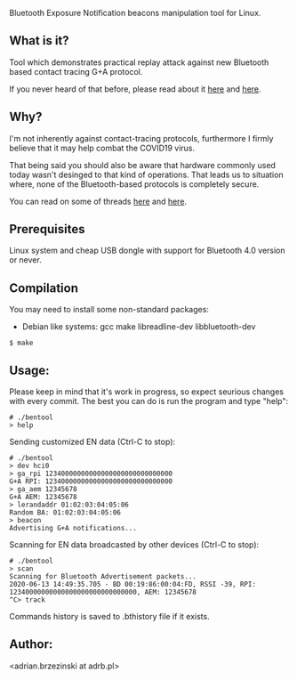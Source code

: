 
Bluetooth Exposure Notification beacons manipulation tool for Linux.

## What is it?

Tool which demonstrates practical replay attack against new Bluetooth based
contact tracing G+A protocol.

If you never heard of that before, please read about it [here](https://github.com/DP-3T/documents/blob/master/DP3T%20-%20Simplified%20Three%20Page%20Brief.pdf) and [here](https://www.apple.com/covid19/contacttracing/).

## Why?

I'm not inherently against contact-tracing protocols, furthermore I firmly
believe that it may help combat the COVID19 virus.

That being said you should also be aware that hardware commonly used today
wasn't desinged to that kind of operations. That leads us to situation where,
none of the Bluetooth-based protocols is completely secure.

You can read on some of threads [here](https://www.eff.org/deeplinks/2020/04/apple-and-googles-covid-19-exposure-notification-api-questions-and-answers) and [here](https://eprint.iacr.org/2020/399.pdf).

## Prerequisites

Linux system and cheap USB dongle with support for Bluetooth 4.0 version
or never.

## Compilation

You may need to install some non-standard packages:

  - Debian like systems: gcc make libreadline-dev libbluetooth-dev

```
$ make
```

## Usage:

Please keep in mind that it's work in progress, so expect seurious changes
with every commit. The best you can do is run the program and type "help":

```
# ./bentool
> help
```

Sending customized EN data (Ctrl-C to stop):

```
# ./bentool
> dev hci0
> ga_rpi 12340000000000000000000000000000
G+A RPI: 12340000000000000000000000000000
> ga_aem 12345678
G+A AEM: 12345678
> lerandaddr 01:02:03:04:05:06
Random BA: 01:02:03:04:05:06
> beacon
Advertising G+A notifications...
```

Scanning for EN data broadcasted by other devices (Ctrl-C to stop):

```
# ./bentool
> scan
Scanning for Bluetooth Advertisement packets...
2020-06-13 14:49:35.705 - BD 00:19:86:00:04:FD, RSSI -39, RPI: 12340000000000000000000000000000, AEM: 12345678
^C> track
```

Commands history is saved to .bthistory file if it exists.

## Author:
<adrian.brzezinski at adrb.pl>

